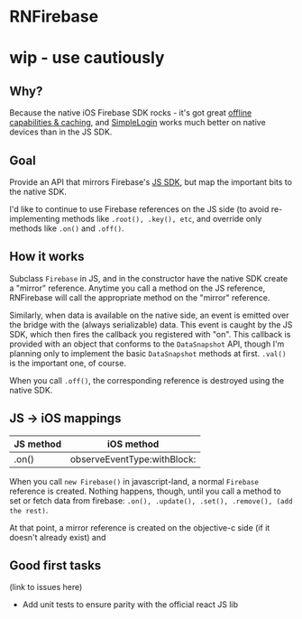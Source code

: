 # RNFirebase

# wip - use cautiously

## Why?

Because the native iOS Firebase SDK rocks - it's got great [offline capabilities & caching](https://www.firebase.com/docs/ios/guide/offline-capabilities.html), and [SimpleLogin](https://www.firebase.com/docs/ios/guide/user-auth.html) works much better on native devices than in the JS SDK.

## Goal

Provide an API that mirrors Firebase's [JS SDK](https://www.firebase.com/docs/web/api/), but map the important bits to the native SDK.

I'd like to continue to use Firebase references on the JS side (to avoid re-implementing methods like `.root(), .key(), etc`, and override only methods like `.on()` and `.off()`.

## How it works

Subclass `Firebase` in JS, and in the constructor have the native SDK create a "mirror" reference. Anytime you call a method on the JS reference, RNFirebase will call the appropriate method on the "mirror" reference.

Similarly, when data is available on the native side, an event is emitted over the bridge with the (always serializable) data. This event is caught by the JS SDK, which then fires the callback you registered with "on". This callback is provided with an object that conforms to the `DataSnapshot` API, though I'm planning only to implement the basic `DataSnapshot` methods at first. `.val()` is the important one, of course.

When you call `.off()`, the corresponding reference is destroyed using the native SDK.

## JS -> iOS mappings

| JS method | iOS method |
| ------------- | ------------- |
| .on() | observeEventType:withBlock: |

When you call `new Firebase()` in javascript-land, a normal `Firebase` reference is created. Nothing happens, though, until you call a method to set or fetch data from firebase: `.on(), .update(), .set(), .remove(), (add the rest)`.

At that point, a mirror reference is created on the objective-c side (if it doesn't already exist) and 

## Good first tasks
(link to issues here)
* Add unit tests to ensure parity with the official react JS lib

